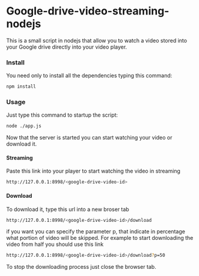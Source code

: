 # Google-drive-video-streaming-nodejs
This is a small script in nodejs that allow you to watch a video stored into your Google drive directly into your video player.

### Install
You need only to install all the dependencies typing this command:
```bash
npm install
```


### Usage
Just type this command to startup the script:
```bash
node ./app.js
```
Now that the server is started you can start watching your video or download it.

#### Streaming
Paste this link into your player to start watching the video in streaming
```bash
http://127.0.0.1:8998/<google-drive-video-id>
```
#### Download
To download it, type this url into a new broser tab
```bash
http://127.0.0.1:8998/<google-drive-video-id>/download
```
if you want you can specify the parameter p, that indicate in percentage what portion of video will be skipped.
For example to start downloading the video from half you should use this link

```bash
http://127.0.0.1:8998/<google-drive-video-id>/download?p=50
```

To stop the downloading process just close the browser tab.
